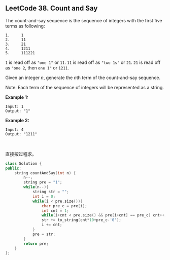 ## LeetCode 38. Count and Say

The count-and-say sequence is the sequence of integers with the first five terms as following:

```
1.     1
2.     11
3.     21
4.     1211
5.     111221

```

`1` is read off as `"one 1"` or `11`.
`11` is read off as `"two 1s"` or `21`.
`21` is read off as `"one 2`, then `one 1"` or `1211`.

Given an integer *n*, generate the *n*th term of the count-and-say sequence.

Note: Each term of the sequence of integers will be represented as a string.

**Example 1:**

```
Input: 1
Output: "1"

```

**Example 2:**

```
Input: 4
Output: "1211"
```

<br>

直接按过程求。

```cpp
class Solution {
public:
    string countAndSay(int n) {
        n--;
        string pre = "1";
        while(n--){
            string str = "";
            int i = 0;
            while(i < pre.size()){
                char pre_c = pre[i];
                int cnt = 1;
                while(i+cnt < pre.size() && pre[i+cnt] == pre_c) cnt++;
                str += to_string(cnt*10+pre_c-'0');
                i += cnt;
            }
            pre = str;
        }
        return pre;
    }
};
```


